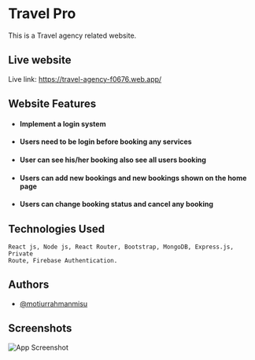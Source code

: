 
# Travel Pro
This is a Travel agency related website.


## Live website

Live
link: https://travel-agency-f0676.web.app/
  
## Website Features 

- #### Implement a login system
- #### Users need to be login before booking any services
- #### User can see his/her booking also see all users booking
- #### Users can add new bookings and new bookings shown on the home page
- #### Users can change booking status and cancel any booking


## Technologies Used
```
React js, Node js, React Router, Bootstrap, MongoDB, Express.js, Private
Route, Firebase Authentication.
```

## Authors

- [@motiurrahmanmisu](https://github.com/motiurdev)

  
## Screenshots

![App Screenshot](https://i.ibb.co/Qvh4hxt/travel.png)

  
